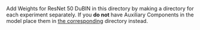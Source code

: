 Add Weights for ResNet 50 DuBIN in this directory by making a directory for each experiment separately.
If you **do not** have Auxiliary Components in the model place them in [the corresponding](./rn50) directory instead.
